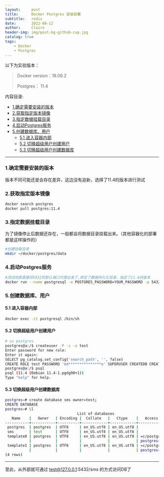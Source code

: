 ```yaml
---
layout:     post
title:      Docker Postgres 安装部署
subtitle:   redis
date:       2022-08-12
author:     Claire
header-img: img/post-bg-github-cup.jpg
catalog: true
tags:
    - Docker
    - Postgres
---
```


以下为实验版本：

> Docker version：18.09.2
> 
> Postgres： 11.4

内容目录:
- [1.确定需要安装的版本](#1确定需要安装的版本)
- [2.获取指定版本镜像](#2获取指定版本镜像)
- [3.指定数据挂载目录](#3指定数据挂载目录)
- [4.启动Postgres服务](#4启动postgres服务)
- [5.创建数据库、用户](#5创建数据库用户)
  - [5.1 进入容器内部](#51-进入容器内部)
  - [5.2 切换超级用户创建用户](#52-切换超级用户创建用户)
  - [5.3 切换超级用户创建数据库](#53-切换超级用户创建数据库)

---------

### 1.确定需要安装的版本

版本不同可能还是会存在差异，这边没有追新，选择了11.4的版本进行测试

### 2.获取指定版本镜像

```bash
docker search postgres
docker pull postgres:11.4
```

### 3.指定数据挂载目录

为了镜像停止后数据还存在，一般都会将数据目录挂载出来。（其他容器化的部署都是这样操作的）

```bash
#创建挂载目录
mkdir ~/docker/postgres/data
```

### 4.启动Postgres服务

```bash
#测试场景直接将5432的默认端口代理出来了,绑定了数据持久化目录，指定了11.4的版本
docker run --name postgresql -e POSTGRES_PASSWORD=YOUR_PASSWORD -p 5432:5432 -v ~/docker/postgres/data:/var/lib/postgresql/data -d postgres:11.4
```

### 5.创建数据库、用户

#### 5.1 进入容器内部

```bash
docker exec -it postgresql /bin/sh
```

#### 5.2 切换超级用户创建用户

```bash
# su postgres
postgres@a:/$ createuser -P -s -e test
Enter password for new role: 
Enter it again: 
SELECT pg_catalog.set_config('search_path', '', false)
CREATE ROLE test PASSWORD 'md***************e' SUPERUSER CREATEDB CREATEROLE INHERIT LOGIN;
postgres@a:/$ psql
psql (11.4 (Debian 11.4-1.pgdg90+1))
Type "help" for help.
```

#### 5.3 切换超级用户创建数据库

```bash
postgres=# create database sms owner=test;
CREATE DATABASE
postgres=# \l
                                 List of databases
   Name    |   Owner   | Encoding |  Collate   |   Ctype    |   Access privileges   
-----------+-----------+----------+------------+------------+-----------------------
 postgres  | postgres  | UTF8     | en_US.utf8 | en_US.utf8 | 
 sms       | test      | UTF8     | en_US.utf8 | en_US.utf8 | 
 template0 | postgres  | UTF8     | en_US.utf8 | en_US.utf8 | =c/postgres          +
           |           |          |            |            | postgres=CTc/postgres
 template1 | postgres  | UTF8     | en_US.utf8 | en_US.utf8 | =c/postgres          +
           |           |          |            |            | postgres=CTc/postgres
(4 rows)


```

----------
至此，从外部就可通过 test@127.0.0.1:5432/sms 的方式访问DB了

